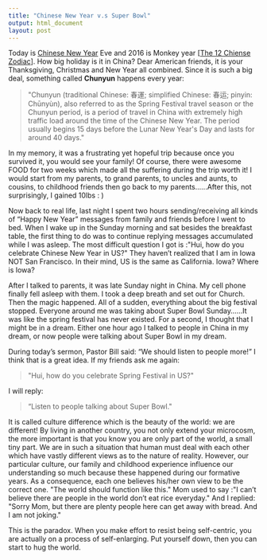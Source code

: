```yaml
---
title: "Chinese New Year v.s Super Bowl"
output: html_document
layout: post
---
```


Today is [Chinese New Year](https://en.wikipedia.org/wiki/Chinese_New_Year
) Eve and 2016 is Monkey year [[The 12 Chiense Zodiac](https://en.wikipedia.org/wiki/Zodiac
)]. How big holiday is it in China? Dear American friends, it is your Thanksgiving, Christmas and New Year all combined. Since it is such a big deal, something called **Chunyun** happens every year:

> "Chunyun (traditional Chinese: 春運; simplified Chinese: 春运; pinyin: Chūnyùn), also referred to as the Spring Festival travel season or the Chunyun period, is a period of travel in China with extremely high traffic load around the time of the Chinese New Year. The period usually begins 15 days before the Lunar New Year's Day and lasts for around 40 days."

In my memory, it was a frustrating yet hopeful trip because once you survived it, you would see your family! Of course, there were awesome FOOD for two weeks which made all the suffering during the trip worth it! I would start from my parents, to grand parents, to uncles and aunts,  to cousins, to childhood friends then go back to my parents......After this, not surprisingly, I gained 10lbs : )

Now back to real life, last night I spent two hours sending/receiving all kinds of “Happy New Year” messages from family and friends before I went to bed. When I wake up in the Sunday morning and sat besides the breakfast table, the first thing to do  was to continue replying messages accumulated while I was asleep. The most difficult question I got is :"Hui, how do you celebrate Chinese New Year in US?" They haven’t realized that I am in Iowa NOT San Francisco. In their mind, US is the same as California. Iowa? Where is Iowa? 

After I talked to parents, it was late Sunday night in China. My cell phone finally fell asleep with them. I took a deep breath and set out for Church. Then the magic happened. All of a sudden,  everything about the big festival stopped. Everyone around me was taking about Super Bowl Sunday……It was like the spring festival has never existed. For a second, I thought that I might be in a dream. Either one hour ago I talked to people in China in my dream, or now people were talking about Super Bowl in my dream.

During today’s sermon, Pastor Bill said: “We should listen to people more!” I think that is a great idea. If my friends ask me again: 

> "Hui, how do you celebrate Spring Festival in US?" 

I will reply: 

> “Listen to people talking about Super Bowl."

It is called culture difference which is the beauty of the world: we are different! By living in another country, you not only extend your microcosm, the more important is that you know you are only part of the world, a small tiny part.  We are in such a situation that human must deal with each other which have vastly different views as to the nature of reality. However, our particular culture, our family and childhood experience influence our understanding so much because these happened during our formative years. As a consequence, each one believes his/her own view to be the correct one. "The world should function like this." Mom used to say :"I can’t believe there are people in the world don’t eat rice everyday." And I replied: "Sorry Mom, but there are plenty people here can get away with bread. And I am not joking."

This is the paradox. When you make effort to resist being self-centric, you are actually on a process of self-enlarging. Put yourself down, then you can start to hug the world. 
